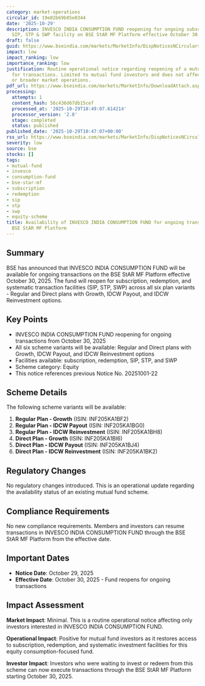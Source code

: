 ```yaml
---
category: market-operations
circular_id: 19e02b69b05e0344
date: '2025-10-29'
description: INVESCO INDIA CONSUMPTION FUND reopening for ongoing subscription, redemption,
  SIP, STP & SWP facility on BSE StAR MF Platform effective October 30, 2025.
draft: false
guid: https://www.bseindia.com/markets/MarketInfo/DispNoticesNCirculars.aspx?Noticeid={C62EACFE-9FE1-411C-B49F-72A327D96C73}&noticeno=20251029-15&dt=10/29/2025&icount=15&totcount=60&flag=0
impact: low
impact_ranking: low
importance_ranking: low
justification: Routine operational notice regarding reopening of a mutual fund scheme
  for transactions. Limited to mutual fund investors and does not affect equity markets
  or broader market operations.
pdf_url: https://www.bseindia.com/markets/MarketInfo/DownloadAttach.aspx?id=20251029-15&attachedId=
processing:
  attempts: 1
  content_hash: 56c436d67db15cef
  processed_at: '2025-10-29T18:49:07.614214'
  processor_version: '2.0'
  stage: completed
  status: published
published_date: '2025-10-29T10:47:07+00:00'
rss_url: https://www.bseindia.com/markets/MarketInfo/DispNoticesNCirculars.aspx?Noticeid={C62EACFE-9FE1-411C-B49F-72A327D96C73}&noticeno=20251029-15&dt=10/29/2025&icount=15&totcount=60&flag=0
severity: low
source: bse
stocks: []
tags:
- mutual-fund
- invesco
- consumption-fund
- bse-star-mf
- subscription
- redemption
- sip
- stp
- swp
- equity-scheme
title: Availability of INVESCO INDIA CONSUMPTION FUND for ongoing transactions on
  BSE StAR MF Platform
---
```


## Summary

BSE has announced that INVESCO INDIA CONSUMPTION FUND will be available for ongoing transactions on the BSE StAR MF Platform effective October 30, 2025. The fund will reopen for subscription, redemption, and systematic transaction facilities (SIP, STP, SWP) across all six plan variants - Regular and Direct plans with Growth, IDCW Payout, and IDCW Reinvestment options.

## Key Points

- INVESCO INDIA CONSUMPTION FUND reopening for ongoing transactions from October 30, 2025
- All six scheme variants will be available: Regular and Direct plans with Growth, IDCW Payout, and IDCW Reinvestment options
- Facilities available: subscription, redemption, SIP, STP, and SWP
- Scheme category: Equity
- This notice references previous Notice No. 20251001-22

## Scheme Details

The following scheme variants will be available:

1. **Regular Plan - Growth** (ISIN: INF205KA1BF2)
2. **Regular Plan - IDCW Payout** (ISIN: INF205KA1BG0)
3. **Regular Plan - IDCW Reinvestment** (ISIN: INF205KA1BH8)
4. **Direct Plan - Growth** (ISIN: INF205KA1BI6)
5. **Direct Plan - IDCW Payout** (ISIN: INF205KA1BJ4)
6. **Direct Plan - IDCW Reinvestment** (ISIN: INF205KA1BK2)

## Regulatory Changes

No regulatory changes introduced. This is an operational update regarding the availability status of an existing mutual fund scheme.

## Compliance Requirements

No new compliance requirements. Members and investors can resume transactions in INVESCO INDIA CONSUMPTION FUND through the BSE StAR MF Platform from the effective date.

## Important Dates

- **Notice Date**: October 29, 2025
- **Effective Date**: October 30, 2025 - Fund reopens for ongoing transactions

## Impact Assessment

**Market Impact**: Minimal. This is a routine operational notice affecting only investors interested in INVESCO INDIA CONSUMPTION FUND.

**Operational Impact**: Positive for mutual fund investors as it restores access to subscription, redemption, and systematic investment facilities for this equity consumption-focused fund.

**Investor Impact**: Investors who were waiting to invest or redeem from this scheme can now execute transactions through the BSE StAR MF Platform starting October 30, 2025.